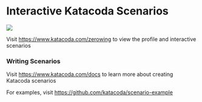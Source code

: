 # Interactive Katacoda Scenarios

[![](http://shields.katacoda.com/katacoda/zerowing/count.svg)](https://www.katacoda.com/zerowing "Get your profile on Katacoda.com")

Visit https://www.katacoda.com/zerowing to view the profile and interactive scenarios

### Writing Scenarios
Visit https://www.katacoda.com/docs to learn more about creating Katacoda scenarios

For examples, visit https://github.com/katacoda/scenario-example
